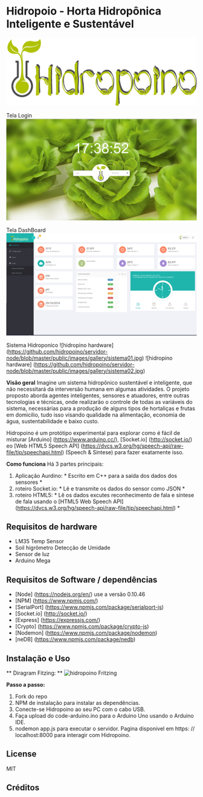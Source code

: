 # Hidropoio - Horta Hidropônica Inteligente e Sustentável
![hidropoino Logo](https://github.com/hidropoino/servidor-node/blob/master/public/images/logo3.png)

Tela Login
![hidropoino Sistema](https://github.com/hidropoino/servidor-node/blob/master/public/images/gallery/tela-login-v02.png)

Tela DashBoard
![hidropoino Sistema](https://github.com/hidropoino/servidor-node/blob/master/public/images/gallery/Captura%20de%20tela%20de%202016-08-20%2011-49-32.png)

Sistema Hidroponico
![hidropino hardware] (https://github.com/hidropoino/servidor-node/blob/master/public/images/gallery/sistema01.jpg)
![hidropino hardware] (https://github.com/hidropoino/servidor-node/blob/master/public/images/gallery/sistema02.jpg)

**Visão geral**
Imagine um sistema hidropônico sustentável e inteligente, que não necessitará da interversão humana em algumas atividades. O projeto proposto aborda agentes inteligentes, sensores e atuadores, entre outras tecnologias e técnicas, onde realizarão o controle de todas as variáveis do sistema, necessárias para a produção de alguns tipos de hortaliças e frutas em domicilio, tudo isso visando qualidade na alimentação, economia de água, sustentabilidade e baixo custo.

Hidropoino é um protótipo experimental para explorar como é fácil de misturar [Arduino] (https://www.arduino.cc/), [Socket.io] (http://socket.io/) eo [Web HTML5 Speech API] (https://dvcs.w3.org/hg/speech-api/raw-file/tip/speechapi.html) (Speech & Síntese) para fazer exatamente isso.

**Como funciona**
Há 3 partes principais:

1. Aplicação Aurdino: * Escrito em C++ para a saída dos dados dos sensores *
2. roteiro Socket.io: * Lê e transmite os dados do sensor como JSON *
3. roteiro HTML5: * Lê os dados excutes reconhecimento de fala e síntese de fala usando o [HTML5 Web Speech API] (https://dvcs.w3.org/hg/speech-api/raw-file/tip/speechapi.html) *

## Requisitos de hardware

* LM35 Temp Sensor
* Soil higrômetro Detecção de Umidade
* Sensor de luz
* Arduino Mega

## Requisitos de Software / dependências

* [Node] (https://nodejs.org/en/) use a versão 0.10.46
* [NPM] (https://www.npmjs.com/) 
* [SerialPort] (https://www.npmjs.com/package/serialport-js)
* [Socket.io] (http://socket.io/)
* [Express] (https://expressjs.com/)
* [Crypto] (https://www.npmjs.com/package/crypto-js)
* [Nodemon] (https://www.npmjs.com/package/nodemon)
* [neDB] (https://www.npmjs.com/package/nedb)

## Instalação e Uso

** Diragram Fitzing: **
![hidropoino Fritzing]()

**Passo a passo:**

1. Fork do repo
2. NPM de instalação para instalar as dependências.
3. Conecte-se Hidropoino ao seu PC com o cabo USB.
4. Faça upload do code-arduino.ino para o Arduino Uno usando o Arduino IDE.
5. nodemon app.js para executar o servidor. Pagina disponivel em https: // localhost:8000 para interagir com Hidropoino.

## License
MIT

## Créditos
